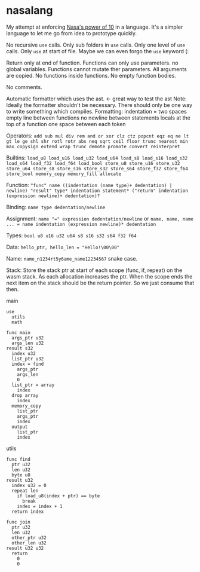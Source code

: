 # nasalang
My attempt at enforcing [Nasa's power of 10](https://code.with-madrid.com/en/latest/nasa10.html) in a language. It's a simpler language to let me go from idea to prototype quickly.

No recursive `use` calls.
Only sub folders in `use` calls.
Only one level of `use` calls.
Only `use` at start of file.
Maybe we can even forgo the `use` keyword (:

Return only at end of function.
Functions can only use parameters. no global variables.
Functions cannot mutate ther parameters. All arguments are copied.
No functions inside functions.
No empty function bodies.

No comments.

Automatic formatter which uses the ast. <- great way to test the ast
  Note: Ideally the formatter shouldn't be necessary. There should only be one way to write something which compiles.
Formatting:
indentation = two spaces
empty line between functions
no newline between statements
locals at the top of a function
one space between each token

Operators: `add sub mul div rem and or xor clz ctz popcnt eqz eq ne lt gt le ge shl shr rotl rotr abs neq sqrt ceil floor trunc nearest min max copysign extend wrap trunc demote promote convert reinterpret`

Builtins: `load_u8 load_u16 load_u32 load_u64 load_s8 load_s16 load_s32 load_s64 load_f32 load_f64 load_bool store_u8 store_u16 store_u32 store_u64 store_s8 store_s16 store_s32 store_s64 store_f32 store_f64 store_bool memory_copy memory_fill allocate`

Function: `"func" name ((indentation (name type)+ dedentation) | newline) "result" type* indentation statement* ("return" indentation (expression newline)+ dedentation)?`

Binding: `name type dedentation/newline`

Assignment: `name "=" expression dedentation/newline` or `name, name, name ... = name indentation (expression newline)* dedentation`

Types: `bool u8 u16 u32 u64 s8 s16 s32 s64 f32 f64`

Data: `hello_ptr, hello_len = "Hello!\00\00"`

Name: `name_n1234rt5y6ame_name12234567` snake case.

Stack:
Store the stack ptr at start of each scope (func, if, repeat) on the wasm stack. As each allocation increases the ptr. When the scope ends the next item on the stack should be the return pointer. So we just consume that then.

main
```
use
  utils
  math

func main
  args_ptr u32
  args_len u32
result s32
  index u32
  list_ptr u32
  index = find
    args_ptr
    args_len
    0
  list_ptr = array
    index
  drop array
    index
  memory_copy
    list_ptr
    args_ptr
    index
  output
    list_ptr
    index
```
utils
```
func find
  ptr u32
  len u32
  byte u8
result u32
  index u32 = 0
  repeat len
    if load_u8(index + ptr) == byte
      break
    index = index + 1
  return index

func join
  ptr u32
  len u32
  other_ptr u32
  other_len u32
result u32 u32
  return
    0
    0
```
